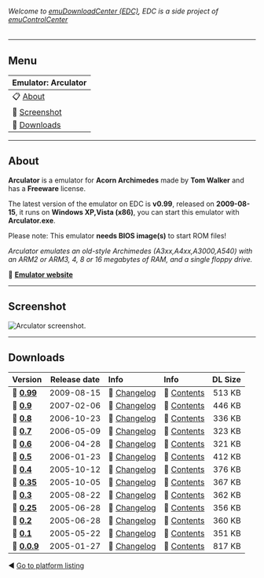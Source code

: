 ###### Welcome to [emuDownloadCenter (EDC)](https://github.com/PhoenixInteractiveNL/emuDownloadCenter/wiki/), EDC is a side project of [emuControlCenter](https://github.com/PhoenixInteractiveNL/emuControlCenter/wiki/)
***
## Menu
| **Emulator: Arculator** |
|:---------|
| :clipboard: [About](#about) |
| :sunrise: [Screenshot](#screenshot) |
| :floppy_disk: [Downloads](#downloads) |
***
## About
**Arculator** is a emulator for **Acorn Archimedes** made by **Tom Walker** and has a **Freeware** license.

The latest version of the emulator on EDC is **v0.99**, released on **2009-08-15**, it runs on **Windows XP,Vista (x86)**, you can start this emulator with **Arculator.exe**.

Please note: This emulator **needs BIOS image(s)** to start ROM files!

_Arculator emulates an old-style Archimedes (A3xx,A4xx,A3000,A540) with an ARM2 or ARM3, 4, 8 or 16 megabytes of RAM, and a single floppy drive._

:link: [**Emulator website**](http://b-em.bbcmicro.com/arculator/)
***
## Screenshot
![](https://raw.githubusercontent.com/PhoenixInteractiveNL/emuDownloadCenter/master/hooks/arculator/screen.jpg "Arculator screenshot.")
***
## Downloads
| Version  | Release date  | Info       | Info       | DL Size    |
|:---------|:-------------:|:-----------|:-----------|-----------:|
| :floppy_disk: [**0.99**](https://github.com/PhoenixInteractiveNL/edc-repo0001/raw/master/arculator/0.99.7z) | 2009-08-15 | :page_facing_up: [Changelog](https://github.com/PhoenixInteractiveNL/edc-repo0001/blob/master/arculator/0.99_changelog.txt) | :mag_right: [Contents](https://github.com/PhoenixInteractiveNL/edc-repo0001/blob/master/arculator/0.99_contents.txt) | 513 KB |
| :floppy_disk: [**0.9**](https://github.com/PhoenixInteractiveNL/edc-repo0001/raw/master/arculator/0.9.7z) | 2007-02-06 | :page_facing_up: [Changelog](https://github.com/PhoenixInteractiveNL/edc-repo0001/blob/master/arculator/0.9_changelog.txt) | :mag_right: [Contents](https://github.com/PhoenixInteractiveNL/edc-repo0001/blob/master/arculator/0.9_contents.txt) | 446 KB |
| :floppy_disk: [**0.8**](https://github.com/PhoenixInteractiveNL/edc-repo0001/raw/master/arculator/0.8.7z) | 2006-10-23 | :page_facing_up: [Changelog](https://github.com/PhoenixInteractiveNL/edc-repo0001/blob/master/arculator/0.8_changelog.txt) | :mag_right: [Contents](https://github.com/PhoenixInteractiveNL/edc-repo0001/blob/master/arculator/0.8_contents.txt) | 336 KB |
| :floppy_disk: [**0.7**](https://github.com/PhoenixInteractiveNL/edc-repo0001/raw/master/arculator/0.7.7z) | 2006-05-09 | :page_facing_up: [Changelog](https://github.com/PhoenixInteractiveNL/edc-repo0001/blob/master/arculator/0.7_changelog.txt) | :mag_right: [Contents](https://github.com/PhoenixInteractiveNL/edc-repo0001/blob/master/arculator/0.7_contents.txt) | 323 KB |
| :floppy_disk: [**0.6**](https://github.com/PhoenixInteractiveNL/edc-repo0001/raw/master/arculator/0.6.7z) | 2006-04-28 | :page_facing_up: [Changelog](https://github.com/PhoenixInteractiveNL/edc-repo0001/blob/master/arculator/0.6_changelog.txt) | :mag_right: [Contents](https://github.com/PhoenixInteractiveNL/edc-repo0001/blob/master/arculator/0.6_contents.txt) | 321 KB |
| :floppy_disk: [**0.5**](https://github.com/PhoenixInteractiveNL/edc-repo0001/raw/master/arculator/0.5.7z) | 2006-01-23 | :page_facing_up: [Changelog](https://github.com/PhoenixInteractiveNL/edc-repo0001/blob/master/arculator/0.5_changelog.txt) | :mag_right: [Contents](https://github.com/PhoenixInteractiveNL/edc-repo0001/blob/master/arculator/0.5_contents.txt) | 412 KB |
| :floppy_disk: [**0.4**](https://github.com/PhoenixInteractiveNL/edc-repo0001/raw/master/arculator/0.4.7z) | 2005-10-12 | :page_facing_up: [Changelog](https://github.com/PhoenixInteractiveNL/edc-repo0001/blob/master/arculator/0.4_changelog.txt) | :mag_right: [Contents](https://github.com/PhoenixInteractiveNL/edc-repo0001/blob/master/arculator/0.4_contents.txt) | 376 KB |
| :floppy_disk: [**0.35**](https://github.com/PhoenixInteractiveNL/edc-repo0001/raw/master/arculator/0.35.7z) | 2005-10-05 | :page_facing_up: [Changelog](https://github.com/PhoenixInteractiveNL/edc-repo0001/blob/master/arculator/0.35_changelog.txt) | :mag_right: [Contents](https://github.com/PhoenixInteractiveNL/edc-repo0001/blob/master/arculator/0.35_contents.txt) | 367 KB |
| :floppy_disk: [**0.3**](https://github.com/PhoenixInteractiveNL/edc-repo0001/raw/master/arculator/0.3.7z) | 2005-08-22 | :page_facing_up: [Changelog](https://github.com/PhoenixInteractiveNL/edc-repo0001/blob/master/arculator/0.3_changelog.txt) | :mag_right: [Contents](https://github.com/PhoenixInteractiveNL/edc-repo0001/blob/master/arculator/0.3_contents.txt) | 362 KB |
| :floppy_disk: [**0.25**](https://github.com/PhoenixInteractiveNL/edc-repo0001/raw/master/arculator/0.25.7z) | 2005-06-28 | :page_facing_up: [Changelog](https://github.com/PhoenixInteractiveNL/edc-repo0001/blob/master/arculator/0.25_changelog.txt) | :mag_right: [Contents](https://github.com/PhoenixInteractiveNL/edc-repo0001/blob/master/arculator/0.25_contents.txt) | 356 KB |
| :floppy_disk: [**0.2**](https://github.com/PhoenixInteractiveNL/edc-repo0001/raw/master/arculator/0.2.7z) | 2005-06-28 | :page_facing_up: [Changelog](https://github.com/PhoenixInteractiveNL/edc-repo0001/blob/master/arculator/0.2_changelog.txt) | :mag_right: [Contents](https://github.com/PhoenixInteractiveNL/edc-repo0001/blob/master/arculator/0.2_contents.txt) | 360 KB |
| :floppy_disk: [**0.1**](https://github.com/PhoenixInteractiveNL/edc-repo0001/raw/master/arculator/0.1.7z) | 2005-05-22 | :page_facing_up: [Changelog](https://github.com/PhoenixInteractiveNL/edc-repo0001/blob/master/arculator/0.1_changelog.txt) | :mag_right: [Contents](https://github.com/PhoenixInteractiveNL/edc-repo0001/blob/master/arculator/0.1_contents.txt) | 351 KB |
| :floppy_disk: [**0.0.9**](https://github.com/PhoenixInteractiveNL/edc-repo0001/raw/master/arculator/0.0.9.7z) | 2005-01-27 | :page_facing_up: [Changelog](https://github.com/PhoenixInteractiveNL/edc-repo0001/blob/master/arculator/0.0.9_changelog.txt) | :mag_right: [Contents](https://github.com/PhoenixInteractiveNL/edc-repo0001/blob/master/arculator/0.0.9_contents.txt) | 817 KB |

:arrow_backward: [Go to platform listing](https://github.com/PhoenixInteractiveNL/emuDownloadCenter/wiki/EDC-Platform-List)
